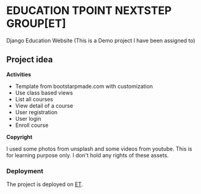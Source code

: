 # EDUCATION TPOINT NEXTSTEP GROUP[ET]
Django Education Website (This is a Demo project I have been assigned to)

## Project idea

**Activities**
- Template from bootstarpmade.com with customization
- Use class based views
- List all courses
- View detail of a course
- User registration
- User login
- Enroll course

**Copyright**

I used some photos from unsplash and some videos from youtube. This is for learning purpose only. I don't hold any rights of these assets.

### Deployment
The project is deployed on [ET](https://educative-py.herokuapp.com/).

